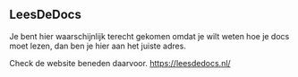 ## LeesDeDocs

Je bent hier waarschijnlijk terecht gekomen omdat je wilt weten hoe je docs moet lezen,
dan ben je hier aan het juiste adres. 

Check de website beneden daarvoor.
https://leesdedocs.nl/